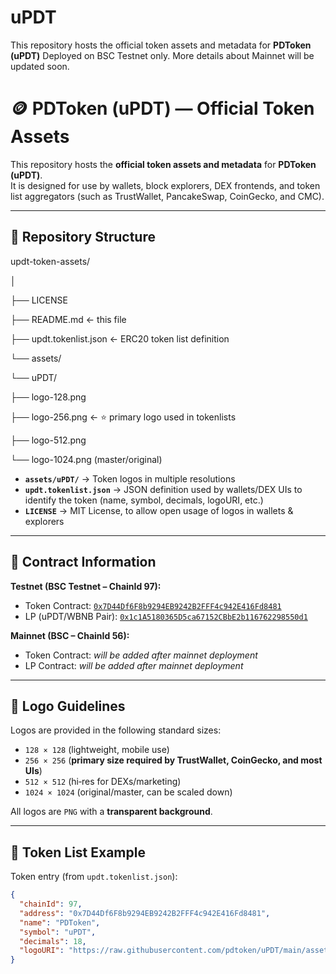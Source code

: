 # uPDT
This repository hosts the official token assets and metadata for **PDToken (uPDT)**   Deployed on BSC Testnet only. More details about Mainnet will be updated soon.

# 🪙 PDToken (uPDT) — Official Token Assets

This repository hosts the **official token assets and metadata** for **PDToken (uPDT)**.  
It is designed for use by wallets, block explorers, DEX frontends, and token list aggregators (such as TrustWallet, PancakeSwap, CoinGecko, and CMC).

---

## 📂 Repository Structure

updt-token-assets/

│

├── LICENSE

├── README.md ← this file

├── updt.tokenlist.json ← ERC20 token list definition

└── assets/

└── uPDT/

├── logo-128.png

├── logo-256.png ← ⭐ primary logo used in tokenlists

├── logo-512.png

└── logo-1024.png (master/original)


- **`assets/uPDT/`** → Token logos in multiple resolutions  
- **`updt.tokenlist.json`** → JSON definition used by wallets/DEX UIs to identify the token  (name, symbol, decimals, logoURI, etc.)  
- **`LICENSE`** → MIT License, to allow open usage of logos in wallets & explorers  

---

## 🔗 Contract Information

**Testnet (BSC Testnet – ChainId 97):**
- Token Contract: [`0x7D44Df6F8b9294EB9242B2FFF4c942E416Fd8481`](https://testnet.bscscan.com/address/0x7D44Df6F8b9294EB9242B2FFF4c942E416Fd8481)
- LP (uPDT/WBNB Pair): [`0x1c1A5180365D5ca67152CBbE2b116762298550d1`](https://testnet.bscscan.com/address/0x1c1A5180365D5ca67152CBbE2b116762298550d1)

**Mainnet (BSC – ChainId 56):**
- Token Contract: _will be added after mainnet deployment_  
- LP Contract: _will be added after mainnet deployment_  

---

## 📐 Logo Guidelines

Logos are provided in the following standard sizes:
- `128 × 128` (lightweight, mobile use)
- `256 × 256` (**primary size required by TrustWallet, CoinGecko, and most UIs**)
- `512 × 512` (hi‑res for DEXs/marketing)
- `1024 × 1024` (original/master, can be scaled down)

All logos are `PNG` with a **transparent background**.

---

## 📜 Token List Example

Token entry (from `updt.tokenlist.json`):

```json
{
  "chainId": 97,
  "address": "0x7D44Df6F8b9294EB9242B2FFF4c942E416Fd8481",
  "name": "PDToken",
  "symbol": "uPDT",
  "decimals": 18,
  "logoURI": "https://raw.githubusercontent.com/pdtoken/uPDT/main/assets/uPDT/logo-256.png"
}
